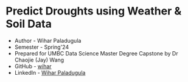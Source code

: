 # Predict Droughts using Weather & Soil Data

- Author - Wihar Paladugula
- Semester - Spring'24
- Prepared for UMBC Data Science Master Degree Capstone by Dr Chaojie (Jay) Wang
- GitHub - <a href="https://github.com/vicky545"> wihar </a>
- LinkedIn - <a href="https://www.linkedin.com/in/wihar/"> Wihar Paladugula </a>

